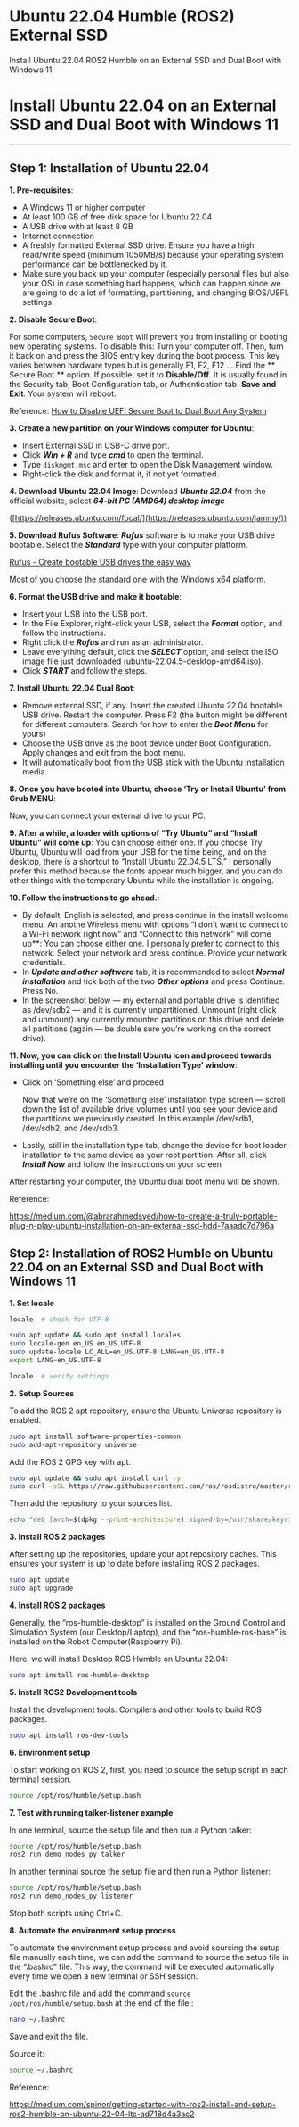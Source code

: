# Ubuntu 22.04 Humble (ROS2) External SSD
Install Ubuntu 22.04 ROS2 Humble on an External SSD and Dual Boot with Windows 11

# Install Ubuntu 22.04 on an External SSD and Dual Boot with Windows 11

----------------------------------------------------------------------------------------------------------------------------------------------------------------------------------------------------------------------------

## Step 1: Installation of Ubuntu 22.04

**1. Pre-requisites**:
- A Windows 11 or higher computer
- At least 100 GB of free disk space for Ubuntu 22.04
- A USB drive with at least 8 GB
- Internet connection
- A freshly formatted External SSD drive. Ensure you have a high read/write speed (minimum 1050MB/s) because your operating system performance can be bottlenecked by it.
- Make sure you back up your computer (especially personal files but also your OS) in case something bad happens, which can happen since we are going to do a lot of formatting, partitioning, and changing BIOS/UEFL settings.

**2. Disable Secure Boot**:

For some computers, `Secure Boot` will prevent you from installing or booting new operating systems. 
To disable this:
    Turn your computer off. Then, turn it back on and press the BIOS entry key during the boot process. This key varies between hardware types but is generally F1, F2, F12 …
    Find the ** Secure Boot ** option. If possible, set it to **Disable/Off**. It is usually found in the Security tab, Boot Configuration tab, or Authentication tab.
    **Save and Exit**. Your system will reboot.

Reference:
    [How to Disable UEFI Secure Boot to Dual Boot Any System](https://www.makeuseof.com/tag/disable-secure-uefi-dual-boot/)

**3. Create a new partition on your Windows computer for Ubuntu**: 
- Insert External SSD in USB-C drive port.
- Click ***Win + R*** and type ***cmd*** to open the terminal.
- Type `diskmgmt.msc` and enter to open the Disk Management window.
- Right-click the disk and format it, if not yet formatted.

**4. Download Ubuntu 22.04 Image**:
Download ***Ubuntu 22.04*** from the official website, select ***64-bit PC (AMD64) desktop image***

([https://releases.ubuntu.com/focal/](https://releases.ubuntu.com/jammy/))

**5. Download Rufus Software**:
***Rufus*** software is to make your USB drive bootable. Select the ***Standard*** type with your computer platform.

[Rufus - Create bootable USB drives the easy way](https://rufus.ie/en/)

Most of you choose the standard one with the Windows x64 platform.

**6. Format the USB drive and make it bootable**:
- Insert your USB into the USB port.
- In the File Explorer, right-click your USB, select the ***Format*** option, and follow the instructions.
- Right click the ***Rufus*** and run as an administrator.
- Leave everything default, click the ***SELECT*** option, and select the ISO image file just downloaded (ubuntu-22.04.5-desktop-amd64.iso).
- Click ***START*** and follow the steps.

**7. Install Ubuntu 22.04 Dual Boot**:
- Remove external SSD, if any. Insert the created Ubuntu 22.04 bootable USB drive. Restart the computer. Press F2 (the button might be different for different computers. Search for how to enter the ***Boot Menu*** for yours)
- Choose the USB drive as the boot device under Boot Configuration. Apply changes and exit from the boot menu. 
- It will automatically boot from the USB stick with the Ubuntu installation media.

**8. Once you have booted into Ubuntu, choose ‘Try or Install Ubuntu’ from Grub MENU**:

Now, you can connect your external drive to your PC.

**9. After a while, a loader with options of “Try Ubuntu” and “Install Ubuntu” will come up**:
You can choose either one. If you choose Try Ubuntu, Ubuntu will load from your USB for the time being, and on the desktop, there is a shortcut to “Install Ubuntu 22.04.5 LTS.” I personally prefer this method because the fonts appear much bigger, and you can do other things with the temporary Ubuntu while the installation is ongoing.

**10. Follow the instructions to go ahead.**:
- By default, English is selected, and press continue in the install welcome menu. An anothe Wireless menu with options “I don't want to connect to a Wi-Fi network right now” and “Connect to this network” will come up**: You can choose either one. I personally prefer to connect to this network. Select your network and press continue. Provide your network credentials. 
- In ***Update and other software*** tab, it is recommended to select ***Normal installation*** and tick both of the two ***Other options*** and press Continue. Press No. 
- In the screenshot below — my external and portable drive is identified as /dev/sdb2 — and it is currently unpartitioned. Unmount (right click and unmount) any currently mounted partitions on this drive and delete all partitions (again — be double sure you’re working on the correct drive).

**11. Now, you can click on the Install Ubuntu icon and proceed towards installing until you encounter the ‘Installation Type’ window**:

- Click on ‘Something else’ and proceed

  Now that we’re on the ‘Something else’ installation type screen — scroll down the list of available drive volumes until you see your device and the partitions we previously created. In this example /dev/sdb1, /dev/sdb2, and /dev/sdb3.

- Lastly, still in the installation type tab, change the device for boot loader installation to the same device as your root partition. After all, click ***Install Now*** and follow the instructions on your screen

After restarting your computer, the Ubuntu dual boot menu will be shown.

Reference:

https://medium.com/@abrarahmedsyed/how-to-create-a-truly-portable-plug-n-play-ubuntu-installation-on-an-external-ssd-hdd-7aaadc7d796a

## Step 2: Installation of ROS2 Humble on Ubuntu 22.04 on an External SSD and Dual Boot with Windows 11

**1. Set locale**

```bash
locale  # check for UTF-8

sudo apt update && sudo apt install locales
sudo locale-gen en_US en_US.UTF-8
sudo update-locale LC_ALL=en_US.UTF-8 LANG=en_US.UTF-8
export LANG=en_US.UTF-8

locale  # verify settings
```
**2. Setup Sources**

To add the ROS 2 apt repository, ensure the Ubuntu Universe repository is enabled.

```bash
sudo apt install software-properties-common
sudo add-apt-repository universe
```

Add the ROS 2 GPG key with apt.

```bash
sudo apt update && sudo apt install curl -y
sudo curl -sSL https://raw.githubusercontent.com/ros/rosdistro/master/ros.key -o /usr/share/keyrings/ros-archive-keyring.gpg
```

Then add the repository to your sources list.

```bash
echo "deb [arch=$(dpkg --print-architecture) signed-by=/usr/share/keyrings/ros-archive-keyring.gpg] http://packages.ros.org/ros2/ubuntu $(. /etc/os-release && echo $UBUNTU_CODENAME) main" | sudo tee /etc/apt/sources.list.d/ros2.list > /dev/null
```

**3. Install ROS 2 packages**

After setting up the repositories, update your apt repository caches. This ensures your system is up to date before installing ROS 2 packages.

```bash
sudo apt update
sudo apt upgrade
```

**4. Install ROS 2 packages**

Generally, the “ros-humble-desktop” is installed on the Ground Control and Simulation System (our Desktop/Laptop), and the “ros-humble-ros-base” is installed on the Robot Computer(Raspberry Pi).

Here, we will install Desktop ROS Humble on Ubuntu 22.04:

```bash
sudo apt install ros-humble-desktop
```

**5. Install ROS2 Development tools**

Install the development tools: Compilers and other tools to build ROS packages.

```bash
sudo apt install ros-dev-tools
```

**6. Environment setup**

To start working on ROS 2, first, you need to source the setup script in each terminal session.

```bash
source /opt/ros/humble/setup.bash
```

**7. Test with running talker-listener example**

In one terminal, source the setup file and then run a Python talker:

```bash
source /opt/ros/humble/setup.bash
ros2 run demo_nodes_py talker
```

In another terminal source the setup file and then run a Python listener:

```bash
source /opt/ros/humble/setup.bash
ros2 run demo_nodes_py listener
```

Stop both scripts using Ctrl+C.

**8. Automate the environment setup process**

To automate the environment setup process and avoid sourcing the setup file manually each time, we can add the command to source the setup file in the “.bashrc” file. This way, the command will be executed automatically every time we open a new terminal or SSH session.

Edit the .bashrc file and add the command `source /opt/ros/humble/setup.bash` at the end of the file.:

```bash
nano ~/.bashrc
```

Save and exit the file. 

Source it:

```bash
source ~/.bashrc
```

Reference:

https://medium.com/spinor/getting-started-with-ros2-install-and-setup-ros2-humble-on-ubuntu-22-04-lts-ad718d4a3ac2

